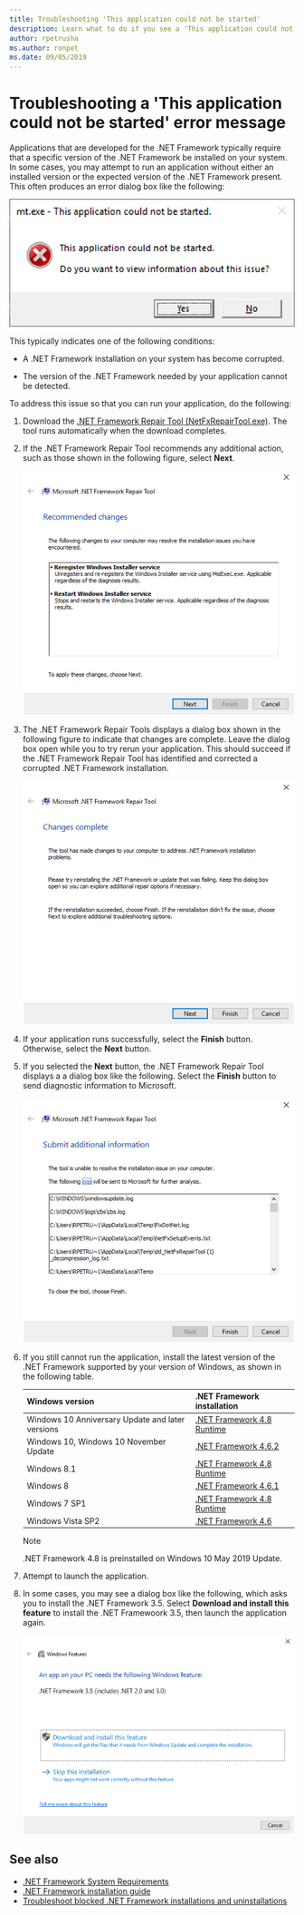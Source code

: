 ```yaml
---
title: Troubleshooting 'This application could not be started'
description: Learn what to do if you see a 'This application could not be started' dialog box.
author: rpetrusha
ms.author: ronpet
ms.date: 09/05/2019
---
```

# Troubleshooting a 'This application could not be started' error message

Applications that are developed for the .NET Framework typically require that a specific version of the .NET Framework be installed on your system. In some cases, you may attempt to run an application without either an installed version or the expected version of the .NET Framework present. This often produces an error dialog box like the following:

![This application could not be started](media/application-not-started/app-could-not-be-started.png)

This typically indicates one of the following conditions:

- A .NET Framework installation on your system has become corrupted.

- The version of the .NET Framework needed by your application cannot be detected.

To address this issue so that you can run your application, do the following:

1. Download the [.NET Framework Repair Tool (NetFxRepairTool.exe)](https://www.microsoft.com/download/details.aspx?id=30135). The tool runs automatically when the download completes.

1. If the .NET Framework Repair Tool recommends any additional action, such as those shown in the following figure, select **Next**.

   ![Recommended changes](media/application-not-started/repair-tool-recommended-changes.png)

1. The .NET Framework Repair Tools displays a dialog box shown in the following figure to indicate that changes are complete. Leave the dialog box open while you to try rerun your application. This should succeed if the .NET Framework Repair Tool has identified and corrected a corrupted .NET Framework installation.

   ![Recommended changes](media/application-not-started/repair-tool-changes-complete.png)

1. If your application runs successfully, select the **Finish** button. Otherwise, select the **Next** button.

1. If you selected the **Next** button, the .NET Framework Repair Tool displays a a dialog box like the following. Select the **Finish** button to send diagnostic information to Microsoft.

   ![Unable to resolve the problem](media/application-not-started/repair-tool-no-resolution.png)

1. If you still cannot run the application, install the latest version of the .NET Framework supported by your version of Windows, as shown in the following table.

   |Windows version|.NET Framework installation|
   |---|---|
   |Windows 10 Anniversary Update and later versions|[.NET Framework 4.8 Runtime](https://dotnet.microsoft.com/download/dotnet-framework/net48)|
   |Windows 10, Windows 10 November Update|[.NET Framework 4.6.2](https://www.microsoft.com/download/details.aspx?id=53345)|
   |Windows 8.1|[.NET Framework 4.8 Runtime](https://dotnet.microsoft.com/download/dotnet-framework/net48)|
   |Windows 8|[.NET Framework 4.6.1](https://www.microsoft.com/download/details.aspx?id=49981)|
   |Windows 7 SP1|[.NET Framework 4.8 Runtime](https://dotnet.microsoft.com/download/dotnet-framework/net48)|
   |Windows Vista SP2|[.NET Framework 4.6](https://www.microsoft.com/download/details.aspx?id=48130)|

   > [!NOTE]
   >  .NET Framework 4.8 is preinstalled on Windows 10 May 2019 Update.

1. Attempt to launch the application.

1. In some cases, you may see a dialog box like the following, which asks you to install the .NET Framework 3.5. Select **Download and install this feature** to install the .NET Framewoork 3.5, then launch the application again.

   ![Unable to resolve the problem](media/application-not-started/install-3-5.png)

## See also

- [.NET Framework System Requirements](../get-started/system.requirements.md)
- [.NET Framework installation guide](install.md)
- [Troubleshoot blocked .NET Framework installations and uninstallations](troubleshoot-blocked-installations-and-uninstallations.md)
